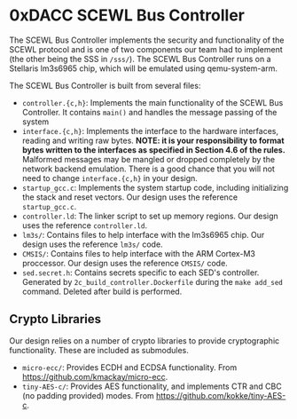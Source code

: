# 0xDACC SCEWL Bus Controller
The SCEWL Bus Controller implements the security and functionality of the SCEWL
protocol and is one of two components our team had to implement (the other being
the SSS in `/sss/`). The SCEWL Bus Controller runs on a Stellaris lm3s6965 chip,
which will be emulated using qemu-system-arm.

The SCEWL Bus Controller is built from several files:

* `controller.{c,h}`: Implements the main functionality of the SCEWL Bus
  Controller. It contains `main()` and handles the message passing of the system
* `interface.{c,h}`: Implements the interface to the hardware interfaces, reading
  and writing raw bytes. **NOTE: it is your responsibility to format bytes written
  to the interfaces as specified in Section 4.6 of the rules.** Malformed messages
  may be mangled or dropped completely by the network backend emulation. There is
  a good chance that you will not need to change `interface.{c,h}` in your design.
* `startup_gcc.c`: Implements the system startup code, including initializing the
  stack and reset vectors. Our design uses the reference `startup_gcc.c`.
* `controller.ld`: The linker script to set up memory regions. Our design uses
  the reference `controller.ld`.
* `lm3s/`: Contains files to help interface with the lm3s6965 chip. Our design uses
  the reference `lm3s/` code.
* `CMSIS/`: Contains files to help interface with the ARM Cortex-M3 proccessor.
  Our design uses the reference `CMSIS/` code.
* `sed.secret.h`: Contains secrets specific to each SED's controller. Generated by
  `2c_build_controller.Dockerfile` during the `make add_sed` command. Deleted after
  build is performed.

## Crypto Libraries
Our design relies on a number of crypto libraries to provide cryptographic functionality.
These are included as submodules.

* `micro-ecc/`: Provides ECDH and ECDSA functionality. From https://github.com/kmackay/micro-ecc.
* `tiny-AES-c/`: Provides AES functionality, and implements CTR and CBC (no padding provided) modes. From https://github.com/kokke/tiny-AES-c.
